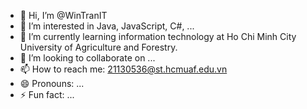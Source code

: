 - 👋 Hi, I’m @WinTranIT
- 👀 I’m interested in Java, JavaScript, C#, ...
- 🌱 I’m currently learning information technology at Ho Chi Minh City University of Agriculture and Forestry.
- 💞️ I’m looking to collaborate on ...
- 📫 How to reach me: 21130536@st.hcmuaf.edu.vn
- 😄 Pronouns: ...
- ⚡ Fun fact: ...

<!---
WinTranIT/WinTranIT is a ✨ special ✨ repository because its `README.md` (this file) appears on your GitHub profile.
You can click the Preview link to take a look at your changes.
--->
